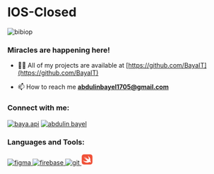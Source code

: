 # IOS-Closed

![bibiop](https://github.com/user-attachments/assets/9274225c-ec57-43eb-8e47-b2cac0c469ee)

<h3 align="left">Miracles are happening here!</h3>

- 👨‍💻 All of my projects are available at [https://github.com/BayaIT](https://github.com/BayaIT)

- 📫 How to reach me **abdulinbayel1705@gmail.com**

<h3 align="left">Connect with me:</h3>
<p align="left">
<a href="https://instagram.com/baya.api" target="blank"><img align="center" src="https://raw.githubusercontent.com/rahuldkjain/github-profile-readme-generator/master/src/images/icons/Social/instagram.svg" alt="baya.api" height="30" width="40" /></a>
<a href="https://www.behance.net/abdulinbayel" target="blank"><img align="center" src="https://raw.githubusercontent.com/rahuldkjain/github-profile-readme-generator/master/src/images/icons/Social/behance.svg" alt="abdulin bayel" height="30" width="40" /></a>
</p>

<h3 align="left">Languages and Tools:</h3>
<p align="left"> <a href="https://www.figma.com/" target="_blank" rel="noreferrer"> <img src="https://www.vectorlogo.zone/logos/figma/figma-icon.svg" alt="figma" width="25" height="25"/> </a> <a href="https://firebase.google.com/" target="_blank" rel="noreferrer"> <img src="https://www.vectorlogo.zone/logos/firebase/firebase-icon.svg" alt="firebase" width="25" height="25"/> </a> <a href="https://git-scm.com/" target="_blank" rel="noreferrer"> <img src="https://www.vectorlogo.zone/logos/git-scm/git-scm-icon.svg" alt="git" width="25" height="25"/> </a> <a href="https://developer.apple.com/swift/" target="_blank" rel="noreferrer"> <img src="https://raw.githubusercontent.com/devicons/devicon/master/icons/swift/swift-original.svg" alt="swift" width="25" height="25"/> </a> </p>
